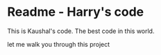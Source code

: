 # Readme - Harry's code

This is Kaushal's code. The best code in this world.

let me walk you through this project 